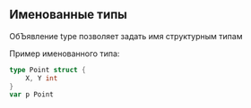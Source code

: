 ## Именованные типы

ОбЪявление type позволяет задать имя структурным типам

Пример именованного типа:
```go
type Point struct {
	X, Y int
}
var p Point
```

